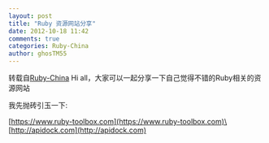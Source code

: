 ```yaml
---
layout: post
title: "Ruby 资源网站分享"
date: 2012-10-18 11:42
comments: true
categories: Ruby-China
author: ghosTM55
---
```

转载自[Ruby-China](http://ruby-china.org/topics/4579)
Hi all，大家可以一起分享一下自己觉得不错的Ruby相关的资源网站

我先抛砖引玉一下:

[https://www.ruby-toolbox.com](https://www.ruby-toolbox.com)\
[http://apidock.com](http://apidock.com)
